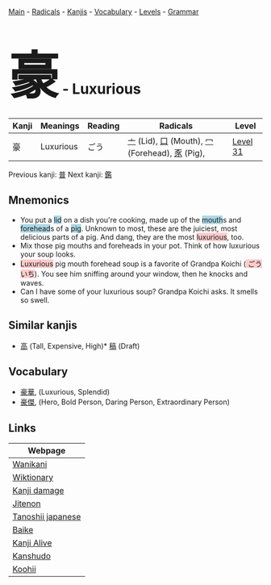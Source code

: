 <style> bigfont {font-size: 100px}</style>
[Main](../README.md) -
[Radicals](../radicals.md) -
[Kanjis](../kanjis.md) -
[Vocabulary](../vocabulary.md) -
[Levels](../levels.md) -
[Grammar](../grammar.md)
# <bigfont> 豪</bigfont> - Luxurious 

| Kanji | Meanings | Reading | Radicals | Level |
| --- | --- | --- | --- | --- |
| 豪 | Luxurious | ごう | [亠](../radicals/亠.md) (Lid), [口](../radicals/口.md) (Mouth), [冖](../radicals/冖.md) (Forehead), [豕](../radicals/豕.md) (Pig),  | [Level 31](../levels/wk_level31.md) |

Previous kanji: [普](普.md) Next kanji: [鑑](鑑.md) 

## Mnemonics
 * You put a <span style="background-color:#ADD8E6"> lid</span> on a dish you're cooking, made up of the <span style="background-color:#ADD8E6"> mouth</span>s and <span style="background-color:#ADD8E6"> forehead</span>s of a <span style="background-color:#ADD8E6"> pig</span>. Unknown to most, these are the juiciest, most delicious parts of a pig. And dang, they are the most <span style="background-color:#ffcccb"> luxurious</span>, too.
* Mix those pig mouths and foreheads in your pot. Think of how luxurious your soup looks.
* <span style="background-color:#ffcccb"> Luxurious</span> pig mouth forehead soup is a favorite of Grandpa Koichi (<span style="background-color:#ffcccb"> ごういち</span>). You see him sniffing around your window, then he knocks and waves.
* Can I have some of your luxurious soup? Grandpa Koichi asks. It smells so swell.


## Similar kanjis
 * [高](高.md) (Tall, Expensive, High)* [稿](稿.md) (Draft)


## Vocabulary
 * [豪華](../vocabulary/豪.md), (Luxurious, Splendid)
* [豪傑](../vocabulary/豪.md), (Hero, Bold Person, Daring Person, Extraordinary Person)



## Links 

| Webpage |
| --- |
| [Wanikani          ](https://www.wanikani.com/kanji/豪) |
| [Wiktionary        ](https://en.wiktionary.org/wiki/豪) |
| [Kanji damage      ](http://www.kanjidamage.com/kanji/search?utf8=✓&q=豪) |
| [Jitenon           ](https://jitenon.com/kanji/豪) |
| [Tanoshii japanese ](https://www.tanoshiijapanese.com/dictionary/kanji.cfm?k=豪) |
| [Baike             ](https://baike.baidu.com/item/豪) |
| [Kanji Alive       ](https://app.kanjialive.com/豪) |
| [Kanshudo          ](https://www.kanshudo.com/searchmn?q=豪) |
| [Koohii            ](https://kanji.koohii.com/study/kanji/豪) |

